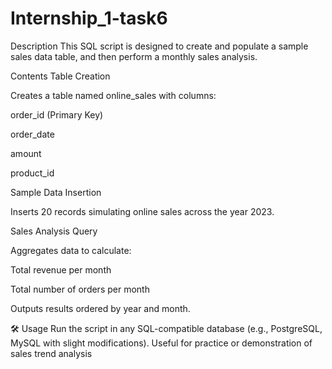 # Internship_1-task6
 Description
This SQL script is designed to create and populate a sample sales data table, and then perform a monthly sales analysis.

 Contents
Table Creation

Creates a table named online_sales with columns:

order_id (Primary Key)

order_date

amount

product_id

Sample Data Insertion

Inserts 20 records simulating online sales across the year 2023.

Sales Analysis Query

Aggregates data to calculate:

Total revenue per month

Total number of orders per month

Outputs results ordered by year and month.

🛠 Usage
Run the script in any SQL-compatible database (e.g., PostgreSQL, MySQL with slight modifications). Useful for practice or demonstration of sales trend analysis
